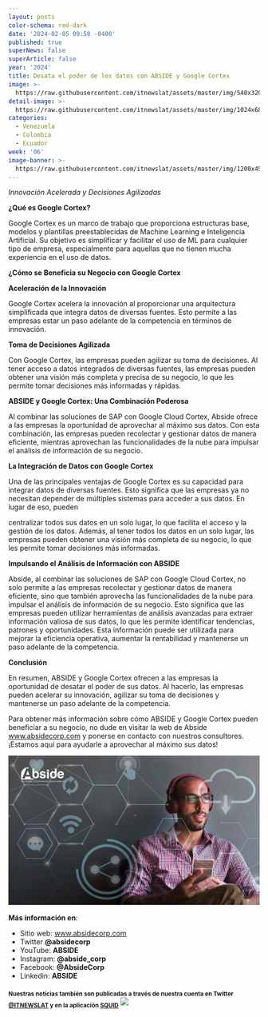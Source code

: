 ```yaml
---
layout: posts
color-schema: red-dark
date: '2024-02-05 09:58 -0400'
published: true
superNews: false
superArticle: false
year: '2024'
title: Desata el poder de los datos con ABSIDE y Google Cortex
image: >-
  https://raw.githubusercontent.com/itnewslat/assets/master/img/540x320/Abside-Google-Cloud-p.jpg
detail-image: >-
  https://raw.githubusercontent.com/itnewslat/assets/master/img/1024x680/Abside-Google-Cloud-g.jpg
categories:
  - Venezuela
  - Colombia
  - Ecuador
week: '06'
image-banner: >-
  https://raw.githubusercontent.com/itnewslat/assets/master/img/1200x450/Abside-Google-Cloud-l.png
---
```

_Innovación Acelerada y Decisiones Agilizadas_

**¿Qué es Google Cortex?**

Google Cortex es un marco de trabajo que proporciona estructuras base, modelos y plantillas preestablecidas de Machine Learning e Inteligencia Artificial. Su objetivo es simplificar y facilitar el uso de ML para cualquier tipo de empresa, especialmente para aquellas que no tienen mucha experiencia en el uso de datos.

**¿Cómo se Beneficia su Negocio con Google Cortex**

**Aceleración de la Innovación**

Google Cortex acelera la innovación al proporcionar una arquitectura simplificada que integra datos de diversas fuentes. Esto permite a las empresas estar un paso adelante de la competencia en términos de innovación.

**Toma de Decisiones Agilizada**

Con Google Cortex, las empresas pueden agilizar su toma de decisiones. Al tener acceso a datos integrados de diversas fuentes, las empresas pueden obtener una visión más completa y precisa de su negocio, lo que les permite tomar decisiones más informadas y rápidas.

**ABSIDE y Google Cortex: Una Combinación Poderosa**

Al combinar las soluciones de SAP con Google Cloud Cortex, Abside ofrece a las empresas la oportunidad de aprovechar al máximo sus datos. Con esta combinación, las empresas pueden recolectar y gestionar datos de manera eficiente, mientras aprovechan las funcionalidades de la nube para impulsar el análisis de información de su negocio.

**La Integración de Datos con Google Cortex**

Una de las principales ventajas de Google Cortex es su capacidad para integrar datos de diversas fuentes. Esto significa que las empresas ya no necesitan depender de múltiples sistemas para acceder a sus datos. En lugar de eso, pueden

centralizar todos sus datos en un solo lugar, lo que facilita el acceso y la gestión de los datos. Además, al tener todos los datos en un solo lugar, las empresas pueden obtener una visión más completa de su negocio, lo que les permite tomar decisiones más informadas.

**Impulsando el Análisis de Información con ABSIDE**

Abside, al combinar las soluciones de SAP con Google Cloud Cortex, no solo permite a las empresas recolectar y gestionar datos de manera eficiente, sino que también aprovecha las funcionalidades de la nube para impulsar el análisis de información de su negocio. Esto significa que las empresas pueden utilizar herramientas de análisis avanzadas para extraer información valiosa de sus datos, lo que les permite identificar tendencias, patrones y oportunidades. Esta información puede ser utilizada para mejorar la eficiencia operativa, aumentar la rentabilidad y mantenerse un paso adelante de la competencia.

**Conclusión**

En resumen, ABSIDE y Google Cortex ofrecen a las empresas la oportunidad de desatar el poder de sus datos. Al hacerlo, las empresas pueden acelerar su innovación, agilizar su toma de decisiones y mantenerse un paso adelante de la competencia.

Para obtener más información sobre cómo ABSIDE y Google Cortex pueden beneficiar a su negocio, no dude en visitar la web de Abside www.absidecorp.com y ponerse en contacto con nuestros consultores. ¡Estamos aquí para ayudarle a aprovechar al máximo sus datos!

![](https://raw.githubusercontent.com/itnewslat/assets/master/img/540x320/Abside-Google-Cloud-p.jpg)


**Más información en**:
- Sitio web: www.absidecorp.com
- Twitter **@absidecorp**
- YouTube: **ABSIDE**
- Instagram: **@abside_corp**
- Facebook: **@AbsideCorp**
- Linkedin: **ABSIDE**

<tbody>
<tr>
<td style="text-align: justify;"><sub><strong>Nuestras noticias también son publicadas a través de nuestra cuenta en Twitter <a href="https://twitter.com/itnewslat?lang=es">@ITNEWSLAT</a> y en la aplicación <a href="https://squidapp.co/en/">SQUID</a></strong></sub></td>
</tr>
</tbody>
</table>

<img src="https://tracker.metricool.com/c3po.jpg?hash=56f88a41e39ab42c063cc51676587a04"/>
